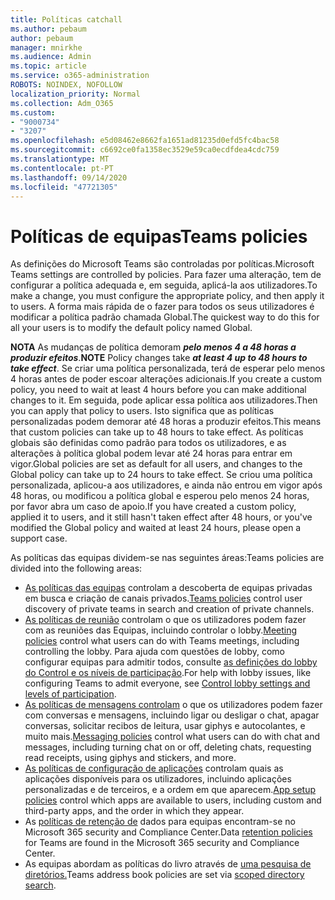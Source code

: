 ```yaml
---
title: Políticas catchall
ms.author: pebaum
author: pebaum
manager: mnirkhe
ms.audience: Admin
ms.topic: article
ms.service: o365-administration
ROBOTS: NOINDEX, NOFOLLOW
localization_priority: Normal
ms.collection: Adm_O365
ms.custom:
- "9000734"
- "3207"
ms.openlocfilehash: e5d08462e8662fa1651ad81235d0efd5fc4bac58
ms.sourcegitcommit: c6692ce0fa1358ec3529e59ca0ecdfdea4cdc759
ms.translationtype: MT
ms.contentlocale: pt-PT
ms.lasthandoff: 09/14/2020
ms.locfileid: "47721305"
---
```

# <a name="teams-policies"></a><span data-ttu-id="ce5df-102">Políticas de equipas</span><span class="sxs-lookup"><span data-stu-id="ce5df-102">Teams policies</span></span>

<span data-ttu-id="ce5df-103">As definições do Microsoft Teams são controladas por políticas.</span><span class="sxs-lookup"><span data-stu-id="ce5df-103">Microsoft Teams settings are controlled by policies.</span></span> <span data-ttu-id="ce5df-104">Para fazer uma alteração, tem de configurar a política adequada e, em seguida, aplicá-la aos utilizadores.</span><span class="sxs-lookup"><span data-stu-id="ce5df-104">To make a change, you must configure the appropriate policy, and then apply it to users.</span></span> <span data-ttu-id="ce5df-105">A forma mais rápida de o fazer para todos os seus utilizadores é modificar a política padrão chamada Global.</span><span class="sxs-lookup"><span data-stu-id="ce5df-105">The quickest way to do this for all your users is to modify the default policy named Global.</span></span> 

<span data-ttu-id="ce5df-106">**NOTA** As mudanças de política demoram ***pelo menos 4 a 48 horas a produzir efeitos***.</span><span class="sxs-lookup"><span data-stu-id="ce5df-106">**NOTE** Policy changes take ***at least 4 up to 48 hours to take effect***.</span></span> <span data-ttu-id="ce5df-107">Se criar uma política personalizada, terá de esperar pelo menos 4 horas antes de poder escoar alterações adicionais.</span><span class="sxs-lookup"><span data-stu-id="ce5df-107">If you create a custom policy, you need to wait at least 4 hours before you can make additional changes to it.</span></span> <span data-ttu-id="ce5df-108">Em seguida, pode aplicar essa política aos utilizadores.</span><span class="sxs-lookup"><span data-stu-id="ce5df-108">Then you can apply that policy to users.</span></span> <span data-ttu-id="ce5df-109">Isto significa que as políticas personalizadas podem demorar até 48 horas a produzir efeitos.</span><span class="sxs-lookup"><span data-stu-id="ce5df-109">This means that custom policies can take up to 48 hours to take effect.</span></span> <span data-ttu-id="ce5df-110">As políticas globais são definidas como padrão para todos os utilizadores, e as alterações à política global podem levar até 24 horas para entrar em vigor.</span><span class="sxs-lookup"><span data-stu-id="ce5df-110">Global policies are set as default for all users, and changes to the Global policy can take up to 24 hours to take effect.</span></span> <span data-ttu-id="ce5df-111">Se criou uma política personalizada, aplicou-a aos utilizadores, e ainda não entrou em vigor após 48 horas, ou modificou a política global e esperou pelo menos 24 horas, por favor abra um caso de apoio.</span><span class="sxs-lookup"><span data-stu-id="ce5df-111">If you have created a custom policy, applied it to users, and it still hasn't taken effect after 48 hours, or you've modified the Global policy and waited at least 24 hours, please open a support case.</span></span>

<span data-ttu-id="ce5df-112">As políticas das equipas dividem-se nas seguintes áreas:</span><span class="sxs-lookup"><span data-stu-id="ce5df-112">Teams policies are divided into the following areas:</span></span>

- <span data-ttu-id="ce5df-113">[As políticas das equipas](https://docs.microsoft.com/MicrosoftTeams/teams-policies) controlam a descoberta de equipas privadas em busca e criação de canais privados.</span><span class="sxs-lookup"><span data-stu-id="ce5df-113">[Teams policies](https://docs.microsoft.com/MicrosoftTeams/teams-policies) control user discovery of private teams in search and creation of private channels.</span></span>  
- <span data-ttu-id="ce5df-114">[As políticas de reunião](https://docs.microsoft.com/microsoftteams/meeting-policies-in-teams) controlam o que os utilizadores podem fazer com as reuniões das Equipas, incluindo controlar o lobby.</span><span class="sxs-lookup"><span data-stu-id="ce5df-114">[Meeting policies](https://docs.microsoft.com/microsoftteams/meeting-policies-in-teams) control what users can do with Teams meetings, including controlling the lobby.</span></span> <span data-ttu-id="ce5df-115">Para ajuda com questões de lobby, como configurar equipas para admitir todos, consulte [as definições do lobby do Control e os níveis de participação](https://docs.microsoft.com/alchemyinsights/bypass-lobby).</span><span class="sxs-lookup"><span data-stu-id="ce5df-115">For help with lobby issues, like configuring Teams to admit everyone, see [Control lobby settings and levels of participation](https://docs.microsoft.com/alchemyinsights/bypass-lobby).</span></span>
- <span data-ttu-id="ce5df-116">[As políticas de mensagens controlam](https://docs.microsoft.com/microsoftteams/messaging-policies-in-teams) o que os utilizadores podem fazer com conversas e mensagens, incluindo ligar ou desligar o chat, apagar conversas, solicitar recibos de leitura, usar giphys e autocolantes, e muito mais.</span><span class="sxs-lookup"><span data-stu-id="ce5df-116">[Messaging policies](https://docs.microsoft.com/microsoftteams/messaging-policies-in-teams) control what users can do with chat and messages, including turning chat on or off, deleting chats, requesting read receipts, using giphys and stickers, and more.</span></span>
- <span data-ttu-id="ce5df-117">[As políticas de configuração de aplicações](https://docs.microsoft.com/MicrosoftTeams/teams-app-setup-policies) controlam quais as aplicações disponíveis para os utilizadores, incluindo aplicações personalizadas e de terceiros, e a ordem em que aparecem.</span><span class="sxs-lookup"><span data-stu-id="ce5df-117">[App setup policies](https://docs.microsoft.com/MicrosoftTeams/teams-app-setup-policies) control which apps are available to users, including custom and third-party apps, and the order in which they appear.</span></span>  
- <span data-ttu-id="ce5df-118">As [políticas de retenção de](https://docs.microsoft.com/microsoftteams/retention-policies) dados para equipas encontram-se no Microsoft 365 security and Compliance Center.</span><span class="sxs-lookup"><span data-stu-id="ce5df-118">Data [retention policies](https://docs.microsoft.com/microsoftteams/retention-policies) for Teams are found in the Microsoft 365 security and Compliance Center.</span></span>
- <span data-ttu-id="ce5df-119">As equipas abordam as políticas do livro através de [uma pesquisa de diretórios.](https://docs.microsoft.com/MicrosoftTeams/teams-scoped-directory-search)</span><span class="sxs-lookup"><span data-stu-id="ce5df-119">Teams address book policies are set via [scoped directory search](https://docs.microsoft.com/MicrosoftTeams/teams-scoped-directory-search).</span></span>